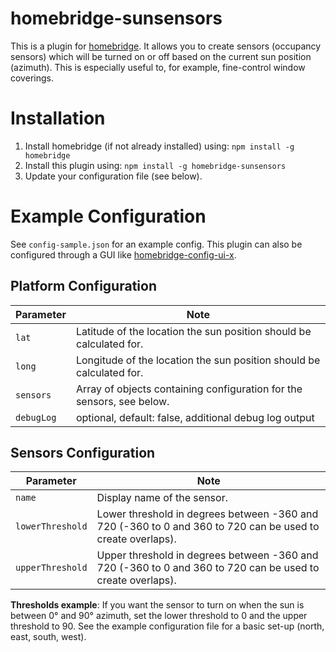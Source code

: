 # homebridge-sunsensors

This is a plugin for [homebridge](https://github.com/nfarina/homebridge). It allows you to create sensors (occupancy sensors) which will be turned on or off based on the current sun position (azimuth). This is especially useful to, for example, fine-control window coverings.

# Installation

1.  Install homebridge (if not already installed) using: `npm install -g homebridge`
2.  Install this plugin using: `npm install -g homebridge-sunsensors`
3.  Update your configuration file (see below).

# Example Configuration

See `config-sample.json` for an example config. This plugin can also be configured through a GUI like [homebridge-config-ui-x](https://github.com/oznu/homebridge-config-ui-x).

## Platform Configuration

| Parameter  | Note                                                                  |
| ---------- | --------------------------------------------------------------------- |
| `lat`      | Latitude of the location the sun position should be calculated for.   |
| `long`     | Longitude of the location the sun position should be calculated for.  |
| `sensors`  | Array of objects containing configuration for the sensors, see below. |
| `debugLog` | optional, default: false, additional debug log output                 |

## Sensors Configuration

| Parameter   | Note                                                                                                            |
| ----------- | --------------------------------------------------------------------------------------------------------------- |
| `name`           | Display name of the sensor.                                                                                |
| `lowerThreshold` | Lower threshold in degrees between -360 and 720 (-360 to 0 and 360 to 720 can be used to create overlaps). |
| `upperThreshold` | Upper threshold in degrees between -360 and 720 (-360 to 0 and 360 to 720 can be used to create overlaps). |

**Thresholds example**: If you want the sensor to turn on when the sun is between 0° and 90° azimuth, set the lower threshold to 0 and the upper threshold to 90. See the example configuration file for a basic set-up (north, east, south, west).